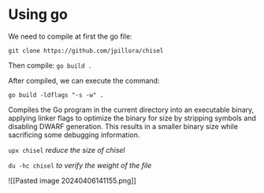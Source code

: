 # Using go

We need to compile at first the go file:
````
git clone https://github.com/jpillora/chisel
````

Then compile:
`go build .`

After compiled, we can execute the command:

```
go build -ldflags "-s -w" .
````

Compiles the Go program in the current directory into an executable binary, applying linker flags to optimize the binary for size by stripping symbols and disabling DWARF generation. This results in a smaller binary size while sacrificing some debugging information.

`upx chisel` *reduce the size of chisel*

`du -hc chisel` *to verify the weight of the file*

![[Pasted image 20240406141155.png]]